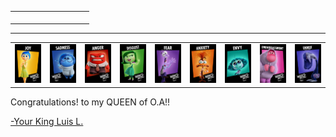 <!DOCTYPE html>
<html>
    <head>
        <link href="design.css" rel="stylesheet">
        <title>Inside-Out</title>
    </head>
    <body>
        <table>
            <tr id="oner">
                <td class="tdline"><p class="graph" id="joyr"></p></td>
                <td class="tdline"><p class="graph" id="sadr"></p></td>
                <td class="tdline"><p class="graph" id="angerr"></p></td>
                <td class="tdline"><p class="graph" id="disgustr"></p></td>
                <td class="tdline"><p class="graph" id="fearr"></p></td>
                <td class="tdline"><p class="graph" id="anxietyr"></p></td>
                <td class="tdline"><p class="graph" id="envyr"></p></td>
                <td class="tdline"><p class="graph" id="embarrassmentr"></p></td>
                <td class="tdline"><p class="graph" id="ennuir"></p></td>
            </tr>
        </table>
        <hr>
        <table>
            <tr>
                <td id="joy"><img src="pic-source/joy.png" alt="Joy" width="50px"></td>
                <td id="sadness"><img src="pic-source/sadness.png" alt="Sadness" width="50px"></td>
                <td id="anger"><img src="pic-source/anger.png" alt="Anger" width="50px"></td>
                <td id="disgust"><img src="pic-source/disgust.png" alt="Disgust" width="50px"></td>
                <td id="fear"><img src="pic-source/fear.png" alt="Fear" width="50px"></td>
                <td id="anxiety"><img src="pic-source/anxiety.png" alt="Anxiety" width="50px"></td>
                <td id="envy"><img src="pic-source/envy.png" alt="Envy" width="50px"></td>
                <td id="embarrassment"><img src="pic-source/embarrassment.png" alt="Embarrassment" width="50px"></td>
                <td id="ennui"><img src="pic-source/ennui.png" alt="Ennui" width="50px"></td>
            </tr>
        </table>
        </div>
        <footer>
            <p id="message">Congratulations! to my QUEEN of O.A!!</p>
            <p id="awe"><a id="facebook" href="https://www.facebook.com/Awezz.Latosa" target="_blank">-Your King Luis L.</a></p>
            <div>
            </div>
        </footer>
    </body>
</html>
